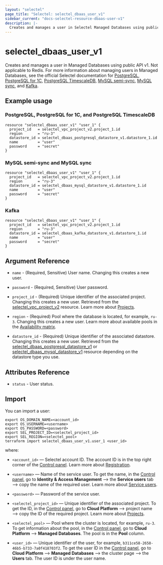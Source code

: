 ```yaml
---
layout: "selectel"
page_title: "Selectel: selectel_dbaas_user_v1"
sidebar_current: "docs-selectel-resource-dbaas-user-v1"
description: |-
  Creates and manages a user in Selectel Managed Databases using public API v1.
---
```


# selectel\_dbaas\_user\_v1

Creates and manages a user in Managed Databases using public API v1. Not applicable to Redis. For more information about managing users in Managed Databases, see the official Selectel documentation for [PostgreSQL](https://docs.selectel.ru/cloud/managed-databases/postgresql/manage-users/), [PostgreSQL for 1C](https://docs.selectel.ru/cloud/managed-databases/postgresql-for-1c/manage-users-1c/), [PostgreSQL TimescaleDB](https://docs.selectel.ru/cloud/managed-databases/timescaledb/manage-users/), [MySQL semi-sync](https://docs.selectel.ru/cloud/managed-databases/mysql-semi-sync/manage-users/), [MySQL sync](https://docs.selectel.ru/cloud/managed-databases/mysql-sync/manage-users/), and [Kafka](https://docs.selectel.ru/cloud/managed-databases/kafka/manage-users/).

## Example usage

### PostgreSQL, PostgreSQL for 1C, and PostgreSQL TimescaleDB

```hcl
resource "selectel_dbaas_user_v1" "user_1" {
  project_id   = selectel_vpc_project_v2.project_1.id
  region       = "ru-3"
  datastore_id = selectel_dbaas_postgresql_datastore_v1.datastore_1.id
  name         = "user"
  password     = "secret"
}
```

### MySQL semi-sync and MySQL sync

```hcl
resource "selectel_dbaas_user_v1" "user_1" {
  project_id   = selectel_vpc_project_v2.project_1.id
  region       = "ru-3"
  datastore_id = selectel_dbaas_mysql_datastore_v1.datastore_1.id
  name         = "user"
  password     = "secret"
}
```

### Kafka

```hcl
resource "selectel_dbaas_user_v1" "user_1" {
  project_id   = selectel_vpc_project_v2.project_1.id
  region       = "ru-3"
  datastore_id = selectel_dbaas_kafka_datastore_v1.datastore_1.id
  name         = "user"
  password     = "secret"
}
```

## Argument Reference

* `name` - (Required, Sensitive) User name. Changing this creates a new user.

* `password` - (Required, Sensitive) User password.

* `project_id` - (Required) Unique identifier of the associated project. Changing this creates a new user. Retrieved from the [selectel_vpc_project_v2](https://registry.terraform.io/providers/selectel/selectel/latest/docs/resources/vpc_project_v2) resource. Learn more about [Projects](https://docs.selectel.ru/control-panel-actions/projects/about-projects/).

* `region` - (Required) Pool where the database is located, for example, `ru-3`. Changing this creates a new user. Learn more about available pools in the [Availability matrix](https://docs.selectel.ru/control-panel-actions/availability-matrix/#managed-databases).

* `datastore_id` - (Required) Unique identifier of the associated datastore. Changing this creates a new user. Retrieved from the [selectel_dbaas_postgresql_datastore_v1](https://registry.terraform.io/providers/selectel/selectel/latest/docs/resources/dbaas_postgresql_datastore_v1) or [selectel_dbaas_mysql_datastore_v1](https://registry.terraform.io/providers/selectel/selectel/latest/docs/resources/dbaas_mysql_datastore_v1) resource depending on the datastore type you use.

## Attributes Reference

* `status` - User status.

## Import

You can import a user:

```shell
export OS_DOMAIN_NAME=<account_id>
export OS_USERNAME=<username>
export OS_PASSWORD=<password>
export SEL_PROJECT_ID=<selectel_project_id>
export SEL_REGION=<selectel_pool>
terraform import selectel_dbaas_user_v1.user_1 <user_id>
```

where:

* `<account_id>` — Selectel account ID. The account ID is in the top right corner of the [Control panel](https://my.selectel.ru/). Learn more about [Registration](https://docs.selectel.ru/control-panel-actions/account/registration/).

* `<username>` — Name of the service user. To get the name, in the [Control panel](https://my.selectel.ru/iam/users_management/users?type=service), go to **Identity & Access Management** ⟶ the **Service users** tab ⟶ copy the name of the required user. Learn more about [Service users](https://docs.selectel.ru/control-panel-actions/users-and-roles/user-types-and-roles/).

* `<password>` — Password of the service user.

* `<selectel_project_id>` — Unique identifier of the associated project. To get the ID, in the [Control panel](https://my.selectel.ru/vpc/dbbas), go to **Cloud Platform** ⟶ project name ⟶ copy the ID of the required project. Learn more about [Projects](https://docs.selectel.ru/control-panel-actions/projects/about-projects/).

* `<selectel_pool>` — Pool where the cluster is located, for example, `ru-3`. To get information about the pool, in the [Control panel](https://my.selectel.ru/vpc/dbaas/), go to **Cloud Platform** ⟶ **Managed Databases**. The pool is in the **Pool** column.

* `<user_id>` — Unique identifier of the user, for example, `b311ce58-2658-46b5-b733-7a0f418703f2`. To get the user ID in the [Control panel](https://my.selectel.ru/vpc/dbaas/), go to **Cloud Platform** ⟶ **Managed Databases** ⟶ the cluster page ⟶ the **Users** tab. The user ID is under the user name.